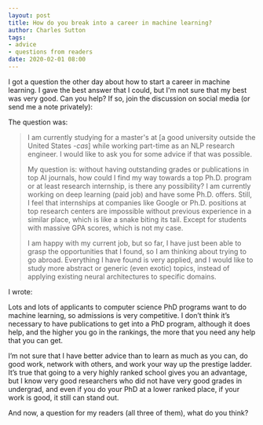 ```yaml
---
layout: post
title: How do you break into a career in machine learning?
author: Charles Sutton
tags:
- advice
- questions from readers
date: 2020-02-01 08:00
---
```


I got a question the other day about how to start a career in machine learning.
I gave the best answer that I could, but I'm not sure that my best was
very good. Can you help? If so, join the discussion on social media
(or send me a note privately):

The question was:

> I am currently studying for a master's at [a good university outside
the United States *-cas*] while working part-time as an NLP research engineer. I would like to ask you for some advice if that was possible.
>
> My question is: without having outstanding grades or publications in top AI journals, how could I find my way towards a top Ph.D. program or at least research internship, is there any possibility? I am currently working on deep learning (paid job) and have some Ph.D. offers. Still, I feel that internships at companies like Google or Ph.D. positions at top research centers are impossible without previous experience in a similar place, which is like a snake biting its tail. Except for students with massive GPA scores, which is not my case.
>
> I am happy with my current job, but so far, I have just been able to grasp the opportunities that I found, so I am thinking about trying to go abroad. Everything I have found is very applied, and I would like to study more abstract or generic (even exotic) topics, instead of applying existing neural architectures to specific domains.

I wrote:

Lots and lots of applicants to computer science PhD programs want to do machine learning, so admissions is very competitive. I don’t think it’s necessary to have publications to get into a PhD program, although it does help, and the higher you go in the rankings, the more that you need any help that you can get.

I’m not sure that I have better advice than to learn as much as you can, do good work, network with others, and work your way up the prestige ladder. 
It’s true that going to a very highly ranked school gives you an advantage, but I know very good researchers who did not have very good grades in undergrad, and even if you do your PhD at a lower ranked place, if your work is good, it still can stand out.

And now, a question for my readers (all three of them),
what do you think?